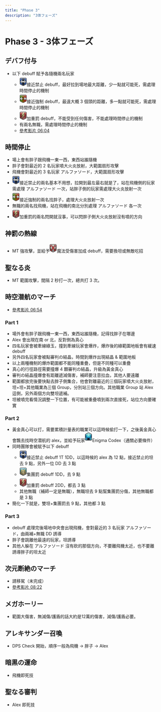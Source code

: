 ```yaml
---
title: "Phase 3"
description: "3体フェーズ"
---
```


# Phase 3 - 3体フェーズ

<Timeline>
  <template v-slot:timeline-content>
    <li><span>0:00</span><a href="#デバフ付与">デバフ付与</a></li>
    <li><span>0:12</span><a href="#時間停止">時間停止</a></li>
    <li><span>0:33</span><a href="#神罰の熱線">神罰の熱線</a></li>
    <li><span>0:37</span><a href="#聖なる炎">聖なる炎</a></li>
    <li><span>0:50</span><a href="#時空潜航のマーチ">時空潜航のマーチ</a></li>
    <li><span>1:53</span><a href="#">アレキサンダー再出現</a></li>
    <li><span>2:03</span><a href="#神罰の熱線">神罰の熱線</a></li>
    <li><span>2:09</span><a href="#聖なる炎">聖なる炎</a></li>
    <li><span>2:21</span><a href="#次元断絶のマーチ">次元断絶のマーチ</a></li>
    <li><span>3:07</span><a href="#">アレキサンダー再出現</a></li>
    <li><span>3:15</span><a href="#メガホーリー">メガホーリー</a></li>
    <li><span>3:22</span><a href="#メガホーリー">メガホーリー</a></li>
    <li><span>3:32</span><a href="#アレキサンダー召喚">アレキサンダー召喚</a></li>
    <li><span>4:04</span><a href="#暗黒の運命">暗黒の運命</a></li>
    <li><span>4:54</span><a href="#聖なる審判">聖なる審判</a></li>
  </template>
</Timeline>

## デバフ付与
- 以下 debuff 賦予各隨機兩名玩家
  - ![debuff](015000-015742.png)接近禁止 debuff，最好拉到場地最大距離，少一點就可能死，需處理時間停止的機制
  - ![debuff](015000-015741.png)接近強制 debuff，最遠大概 3 個頭的距離，多一點就可能死，需處理時間停止的機制
  - ![debuff](015000-015739.png)加重罰 debuff，不能受到任何傷害，不能處理時間停止的機制
  - 有兩名無職，需處理時間停止的機制
  - [參考影片 06:04](https://www.twitch.tv/videos/522822933?t=00h06m04s)

## 時間停止
- 場上會有胖子跟飛機一東一西，東西站誰隨機
- 胖子會對最近的 2 名玩家噴大火炎放射，大範圍扇形攻擊
- 飛機會對最近的 3 名玩家 アルファソード，大範圍扇形攻擊
- ![debuff](015000-015742.png)接近禁止的兩名基本不用想，拉開到最左最右就是了，站在飛機側的玩家需處理 アルファソード 一次，站胖子側的玩家需處理大火炎放射一次
- ![debuff](015000-015741.png)接近強制的兩名找胖子，處理大火炎放射一次
- 無職的兩名找飛機，站在飛機的南北分別處理 アルファソード 各一次
- ![debuff](015000-015739.png)加重罰的兩名閃開就沒事，可以閃胖子側大火炎放射沒有噴的方向

## 神罰の熱線
- MT 強攻擊，並給予![debuff](015000-015057.png)魔法受傷害加成 debuff，需要換坦或無敵吃招

## 聖なる炎
- MT 範圍攻擊，間隔 2 秒打一次，總共打 3 次。

## 時空潜航のマーチ
- [參考影片 06:54](https://www.twitch.tv/videos/522822933?t=00h06m54s)
### Part 1
- 場外會有胖子跟飛機一東一西，東西站誰隨機，記得找胖子在哪邊
- Alex 會出現在南 or 北，反對側為真心
- 四名玩家會被牽線綠玉，撞到牽線玩家會爆炸，爆炸後的綠範圍地板會有緩速 debuff
- 另外四名玩家會被點審判の結晶，時間到爆炸出現結晶 & 範圍地板
- 以上兩種機制的爆炸範圍都不能同種重疊，但是不同種可以重疊
- 真心的行徑路徑需要撞爆 4 顆審判の結晶，升級為黃金真心
- 審判の結晶撞爆會有距離遞減傷害，補師要注意拉血，其他人要遠離
- 範圍都放完後要快點去胖子側集合，他會對離最近的三個玩家噴大火炎放射，坦+坦+其他職業為三個 Group，分別站三個方向。其他職業 Group 站 Alex 這側，另外兩個方向雙坦遞補。
- 坦被噴完看情況調整一下位置，有可能被重疊噴到兩次直接死，站位方向要確實

### Part 2
- 黃金真心可以打，需要累積計量表的職業可以這時候偷打一下，之後黃金真心會飄去找時空潜航的 alex，並給予玩家![debuff](015000-015210.png)Enigma Codex（通關必要條件）
- 同時團隊會被賦予以下 debuff
  - ![debuff](015000-015742.png)接近禁止 debuff 1T 1DD，以這時候的 alex 為 12 點，接近禁止的坦去 9 點，另外一位 DD 去 3 點
  - ![debuff](015000-015740.png)集團罰 debuff 1DD，去 9 點
  - ![debuff](015000-015739.png)加重罰 debuff 2DD，都去 3 點
  - 其他無職（補師一定是無職），無職坦去 9 點幫集團罰分傷，其他無職都是 3 點
- 簡化一下就是，雙坦+集團罰去 9 點，其他都 3 點

### Part 3
- debuff 處理完後場地中央會出現飛機，會對最近的 3 名玩家 アルファソード，由兩補+無職 DD 誘導
- 胖子會跳離他最遠的玩家，坦誘導
- 其他人躲在 アルファソード 沒有砍的那個方向，不要離飛機太近，也不要離誘導胖子的坦太近

## 次元断絶のマーチ
- <RouterLink to="wormhole-formation.html">請移駕（未完成）</RouterLink>
- [參考影片 08:22](https://www.twitch.tv/videos/522822933?t=00h08m22s)

## メガホーリー
- 範圍大傷害，無減傷/護盾的話大約是12萬的傷害，減傷/護盾必要。

## アレキサンダー召喚
- DPS Check 開始，順序一般為飛機 → 胖子 → Alex

## 暗黒の運命
- 飛機即死技

## 聖なる審判
- Alex 即死技